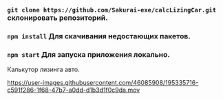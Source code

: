 
### `git clone https://github.com/Sakurai-exe/calcLizingCar.git` склонировать репозиторий.
### `npm install` Для скачивания недостающих пакетов.
### `npm start` Для запуска приложения локально.

Калькутор лизинга авто.




https://user-images.githubusercontent.com/46085908/195335716-c591f286-1f68-47b7-a0dd-d1b3d1f0c9da.mov

